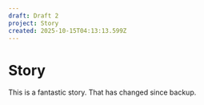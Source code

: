 ```yaml
---
draft: Draft 2
project: Story
created: 2025-10-15T04:13:13.599Z
---
```

# Story

This is a fantastic story. That has changed since backup.
